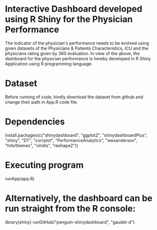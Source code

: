 # Interactive Dashboard developed using R Shiny for the Physician Performance

The indicator of the physician's performance needs to be evolved using given datasets of the Physicians & Patients Characteristics, ICU and the physicians rating given by 360 evaluation. In view of the above, the dashboard for the physician performance is hereby developed in R Shiny Application using R programming language. 

# Dataset

Before running of code, kindly download the dataset from github and change their path in App.R code file. 

# Dependencies

install.packages(c("shinydashboard", "ggplot2", "shinydashboardPlus", "shiny", "DT", "corrplot", "PerformanceAnalytics", "wesanderson", "hrbrthemes",
 "viridis", "reshape2"))
 
 # Executing program

runApp(app.R)

# Alternatively, the dashboard can be run straight from the R console:

library(shiny)
runGitHub("penguin-shinydashboard", "gaudet-d")
